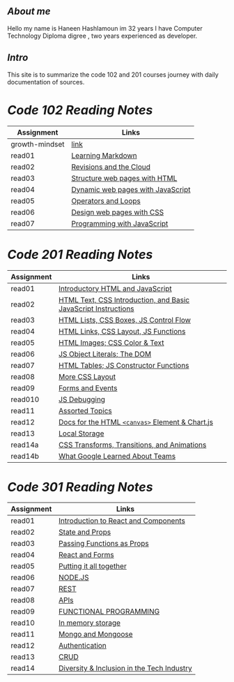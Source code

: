 
## *About me* 

Hello my name is Haneen Hashlamoun im 32 years I have Computer Technology Diploma digree , two years experienced as developer.

## *Intro*

This site is to summarize the code 102 and 201 courses journey with daily documentation of sources. 

# *Code 102 Reading Notes*

| Assignment      | Links |
| ----------- | ----------- |
| growth-mindset      | [link](https://haneenhaashlamoun.github.io/reading-notes/102/GrowthMindset)       |
| read01   | [Learning Markdown](https://haneenhaashlamoun.github.io/reading-notes/102/Read01)        |
| read02 |[Revisions and the Cloud](https://haneenhaashlamoun.github.io/reading-notes/102/read02)|
| read03 |[Structure web pages with HTML](https://haneenhaashlamoun.github.io/reading-notes/102/read03)|
| read04 |[ Dynamic web pages with JavaScript](https://haneenhaashlamoun.github.io/reading-notes/102/read04)|
| read05 |[Operators and Loops](https://haneenhaashlamoun.github.io/reading-notes/102/read05)|
| read06 |[ Design web pages with CSS](https://haneenhaashlamoun.github.io/reading-notes/102/read06)|
| read07 |[Programming with JavaScript](https://haneenhaashlamoun.github.io/reading-notes/102/read07)|

# *Code 201 Reading Notes*

| Assignment      | Links |
| ----------- | ----------- |
| read01 |[Introductory HTML and JavaScript](https://haneenhaashlamoun.github.io/reading-notes/201/class-01)|
| read02 |[HTML Text, CSS Introduction, and Basic JavaScript Instructions](https://haneenhaashlamoun.github.io/reading-notes/201/class-02)|
| read03 |[ HTML Lists, CSS Boxes, JS Control Flow](https://haneenhaashlamoun.github.io/reading-notes/201/class-03)|
| read04 |[HTML Links, CSS Layout, JS Functions](https://haneenhaashlamoun.github.io/reading-notes/201/class-04)|
| read05 |[HTML Images; CSS Color & Text](https://haneenhaashlamoun.github.io/reading-notes/201/class-05)|
| read06 |[JS Object Literals; The DOM](https://haneenhaashlamoun.github.io/reading-notes/201/class-06)|
| read07 |[HTML Tables; JS Constructor Functions](https://haneenhaashlamoun.github.io/reading-notes/201/class-07)|
| read08 |[More CSS Layout](https://haneenhaashlamoun.github.io/reading-notes/201/class-08)|
| read09 |[Forms and Events](https://haneenhaashlamoun.github.io/reading-notes/201/class-09)|
| read010 |[JS Debugging](https://haneenhaashlamoun.github.io/reading-notes/201/class-10)|
| read11 |[Assorted Topics](https://haneenhaashlamoun.github.io/reading-notes/201/class-11)|
| read12 |[ Docs for the HTML `<canvas>` Element & Chart.js](https://haneenhaashlamoun.github.io/reading-notes/201/class-12)|
| read13 |[Local Storage](https://haneenhaashlamoun.github.io/reading-notes/201/class-13)|
| read14a |[CSS Transforms, Transitions, and Animations](https://haneenhaashlamoun.github.io/reading-notes/201/class-14b)|
| read14b |[What Google Learned About Teams](https://haneenhaashlamoun.github.io/reading-notes/201/class-14)|


# *Code 301 Reading Notes*

| Assignment      | Links |
| ----------- | ----------- |
| read01 |[Introduction to React and Components](https://haneenhaashlamoun.github.io/reading-notes/301/class-01)|
| read02 |[State and Props](https://haneenhaashlamoun.github.io/reading-notes/301/class-02)|
| read03 |[Passing Functions as Props](https://haneenhaashlamoun.github.io/reading-notes/301/class-03)|
| read04 |[React and Forms](https://haneenhaashlamoun.github.io/reading-notes/301/class-04)|
| read05 |[Putting it all together](https://haneenhaashlamoun.github.io/reading-notes/301/class-05)|
| read06 |[NODE.JS](https://haneenhaashlamoun.github.io/reading-notes/301/class-06)|
| read07 |[REST](https://haneenhaashlamoun.github.io/reading-notes/301/class-07)|
| read08 |[APIs](https://haneenhaashlamoun.github.io/reading-notes/301/class-08)|
| read09 |[FUNCTIONAL PROGRAMMING](https://haneenhaashlamoun.github.io/reading-notes/301/class-09)|
| read10 |[In memory storage](https://haneenhaashlamoun.github.io/reading-notes/301/class-10)|
| read11 |[Mongo and Mongoose](https://haneenhaashlamoun.github.io/reading-notes/301/class-11)|
| read12 |[Authentication](https://haneenhaashlamoun.github.io/reading-notes/301/class-12)|
| read13 |[CRUD](https://haneenhaashlamoun.github.io/reading-notes/301/class-13)|
| read14 |[Diversity & Inclusion in the Tech Industry](https://haneenhaashlamoun.github.io/reading-notes/301/class-14)|